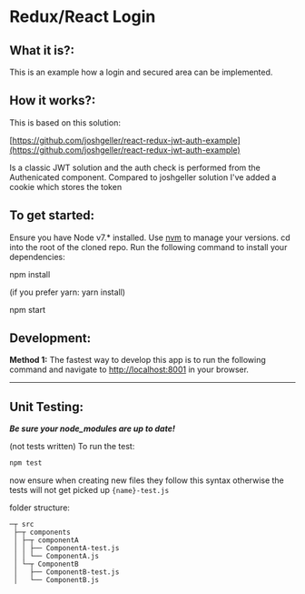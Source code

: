 Redux/React Login
=================

What it is?:
---------------
This is an example how a login and secured area can be implemented.

How it works?:
---------------

This is based on this solution:

[https://github.com/joshgeller/react-redux-jwt-auth-example](https://github.com/joshgeller/react-redux-jwt-auth-example)

Is a classic JWT solution and the auth check is performed from the Authenicated component.
Compared to joshgeller solution I've added a cookie which stores the token


To get started:
---------------

Ensure you have Node v7.* installed. Use [nvm](https://github.com/creationix/nvm) to manage your versions.
cd into the root of the cloned repo.
Run the following command to install your dependencies:

npm install

(if you prefer yarn: yarn install)

npm start

Development:
------------

**Method 1:**
The fastest way to develop this app is to run the following command and navigate to [http://localhost:8001](http://localhost:8001) in your browser.


---------------------------
Unit Testing:
------------
***Be sure your node_modules are up to date!***


(not tests written)
To run the test:

```sh
npm test
```
now ensure when creating new files they follow this syntax otherwise the tests will not get picked up `{name}-test.js`

folder structure:

```
─┬ src
 ├─┬ components
 │ ├─┬ componentA
 │ │ ├── ComponentA-test.js
 │ │ └── ComponentA.js
 │ └─┬ ComponentB
 │   ├── ComponentB-test.js
 │   └── ComponentB.js
```
